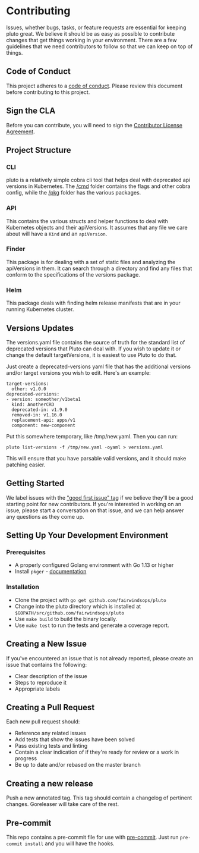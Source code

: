 # Contributing

Issues, whether bugs, tasks, or feature requests are essential for keeping pluto great. We believe it should be as easy as possible to contribute changes that get things working in your environment. There are a few guidelines that we need contributors to follow so that we can keep on top of things.

## Code of Conduct

This project adheres to a [code of conduct](CODE_OF_CONDUCT.md). Please review this document before contributing to this project.

## Sign the CLA
Before you can contribute, you will need to sign the [Contributor License Agreement](https://cla-assistant.io/fairwindsops/pluto).

## Project Structure

### CLI
pluto is a relatively simple cobra cli tool that helps deal with deprecated api versions in Kubernetes. The [/cmd](/cmd) folder contains the flags and other cobra config, while the [/pkg](/pkg) folder has the various packages.

### API

This contains the various structs and helper functions to deal with Kubernetes objects and their apiVersions. It assumes that any file we care about will have a `Kind` and an `apiVersion`.

### Finder

This package is for dealing with a set of static files and analyzing the apiVersions in them. It can search through a directory and find any files that conform to the specifications of the versions package.

### Helm

This package deals with finding helm release manifests that are in your running Kubernetes cluster.

## Versions Updates

The versions.yaml file contains the source of truth for the standard list of deprecated versions that Pluto can deal with. If you wish to update it or change the default targetVersions, it is easiest to use Pluto to do that.

Just create a deprecated-versions yaml file that has the additional versions and/or target versions you wish to edit. Here's an example:

```
target-versions:
  other: v1.0.0
deprecated-versions:
- version: someother/v1beta1
  kind: AnotherCRD
  deprecated-in: v1.9.0
  removed-in: v1.16.0
  replacement-api: apps/v1
  component: new-component
```

Put this somewhere temporary, like /tmp/new.yaml. Then you can run:

```
pluto list-versions -f /tmp/new.yaml -oyaml > versions.yaml
```

This will ensure that you have parsable valid versions, and it should make patching easier.

## Getting Started

We label issues with the ["good first issue" tag](https://github.com/FairwindsOps/pluto/labels/good%20first%20issue) if we believe they'll be a good starting point for new contributors. If you're interested in working on an issue, please start a conversation on that issue, and we can help answer any questions as they come up.

## Setting Up Your Development Environment
### Prerequisites
* A properly configured Golang environment with Go 1.13 or higher
* Install `pkger` - [documentation](https://github.com/markbates/pkger#cli)

### Installation
* Clone the project with `go get github.com/fairwindsops/pluto`
* Change into the pluto directory which is installed at `$GOPATH/src/github.com/fairwindsops/pluto`
* Use `make build` to build the binary locally.
* Use `make test` to run the tests and generate a coverage report.

## Creating a New Issue

If you've encountered an issue that is not already reported, please create an issue that contains the following:

- Clear description of the issue
- Steps to reproduce it
- Appropriate labels

## Creating a Pull Request

Each new pull request should:

- Reference any related issues
- Add tests that show the issues have been solved
- Pass existing tests and linting
- Contain a clear indication of if they're ready for review or a work in progress
- Be up to date and/or rebased on the master branch

## Creating a new release

Push a new annotated tag.  This tag should contain a changelog of pertinent changes. Goreleaser will take care of the rest.

## Pre-commit

This repo contains a pre-commit file for use with [pre-commit](https://pre-commit.com/). Just run `pre-commit install` and you will have the hooks.
